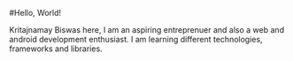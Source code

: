 
#Hello, World!

Kritajnamay Biswas here, I am an aspiring entreprenuer and also a web and android development enthusiast. I am learning different technologies, frameworks and libraries.



